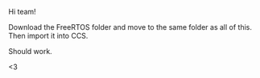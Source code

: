 Hi team!

Download the FreeRTOS folder and move to the same folder as all of this.
Then import it into CCS.

Should work.

<3
